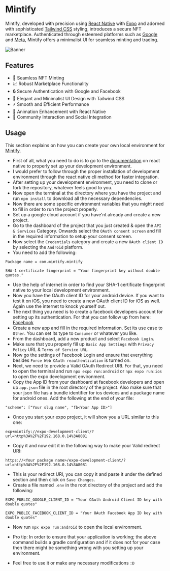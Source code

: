 # Mintify

Mintify, developed with precision using [React
Native](https://reactnative.dev/) with [Expo](https://expo.dev/) and adorned with sophisticated [Tailwind CSS](https://tailwindcss.com/) styling, introduces a secure NFT marketplace. Authenticated through esteemed platforms such as [Google](https://developers.google.com/) and [Meta](https://developers.facebook.com/), Mintify offers a minimalist UI for seamless minting and trading.

![Banner]()

## Features

- 🔄 Seamless NFT Minting
- 📈 Robust Marketplace Functionality
- 🔒 Secure Authentication with Google and Facebook
- 🎨 Elegant and Minimalist UI Design with Tailwind CSS
- ⚡ Smooth and Efficient Performance
- 🔄 Animation Enhancement with React Native
- 💬 Community Interaction and Social Integration

## Usage

This section explains on how you can create your own local environment for
[Mintify](https://github.com/Sharjeel-Riaz/Mintify).

- First of all, what you need to do is to go to the [documentation](https://reactnative.dev/docs/environment-setup) on react
  native to properly set up your development environment.
- I would prefer to follow through the proper installation of development
  environment through the react native cli method for faster integration.
- After setting up your development environment, you need to clone or fork the
  repository, whatever feels good to you.
- Now open the terminal at the directory where you have the project and run `npm
install` to download all the necessary dependencies.
- Now there are some specific environment variables that you might need to fill
  in order to run the project properly.
- Set up a google cloud account if you have'nt already and create a new project.
- Go to the dashboard of the project that you just created & open the `API &
Services` Category. Onwards select the `OAuth consent screen` and fill in the
  required information to setup your consent screen.
- Now select the `Credentials` category and create a new `OAuth client ID` by
  selecting the `Android` platform.
- You need to add the following:

```
Package name = com.mintify.mintify

SHA-1 certificate fingerprint = "Your fingerprint key without double quotes."
```

- Use the help of internet in order to find your SHA-1 certificate fingerprint
  native to your local development environment.
- Now you have the OAuth client ID for your android device. If you want to test
  it on iOS, you need to create a new OAuth client ID for iOS as well. Again use
  the internet to knock yourself out.
- The next thing you need is to create a facebook developers account for setting
  up its authentication. For
  that you can follow up from here:
  [Facebook](https://developers.facebook.com/)
- Create a new app and fill in the required information. Set its use case to `Other`. You can set its
  type to `Consumer` or whatever you like.
- From the dashboard, add a new product and select `Facebook Login`.
- Make sure that you properly fill up `Basic App Settings` with `Privacy Policy`
  URL & `Terms of Service URL`.
- Now go the settings of Facebook Login and ensure that everything besides
  `Force Web OAuth reauthentication` is turned on.
- Next, we need to provide a Valid OAuth Redirect URI. For that, you need to
  open the terminal and run `npx expo run:android` or `npx expo run:ios` to open
  the expo development environment.
- Copy the App ID from your dashboard at facebook developers and open up
  `app.json` file in the root directory of the project. Also make sure that your
  json file has a bundle identifier for ios devices and a package name for
  android ones. Add the following at the end of your file:

```
"scheme": ["Your slug name", "fb<Your App ID>"]
```

- Once you start your expo project, it will show you a URL similar to this one:

```
exp+mintify://expo-development-client/?url=http%3A%2F%2F192.168.0.14%3A8081
```

- Copy it and now edit it in the following way to make your Valid redirect URI:

```
https://<Your package name>/expo-development-client/?url=http%3A%2F%2F192.168.0.14%3A8081
```

- This is your redirect URI, you can copy it and paste it under the defined
  section and then click on `Save Changes`.
- Create a file named `.env` in the root directory of the project and add the following:

```
EXPO_PUBLIC_GOOGLE_CLIENT_ID = "Your OAuth Android Client ID key with double quotes"

EXPO_PUBLIC_FACEBOOK_CLIENT_ID = "Your OAuth Facebook App ID key with double quotes"
```

- Now run `npx expo run:android` to open the local environment.

- Pro tip: In order to ensure that your application is working; the above
  command builds a gradle configuration and if it does not for your case then
  there might be something wrong with you setting up your environment.

- Feel free to use it or make any necessary modifications `:D`
